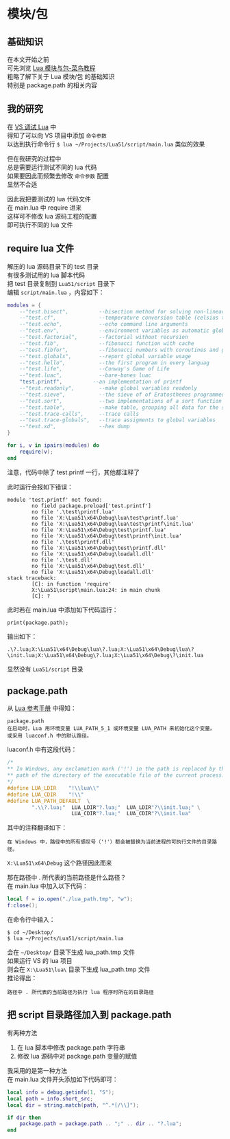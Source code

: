 # 模块/包

## 基础知识

在本文开始之前  
可先浏览 [Lua 模块与包-菜鸟教程](http://www.runoob.com/lua/lua-modules-packages.html)  
粗略了解下关于 Lua 模块/包 的基础知识  
特别是 package.path 的相关内容

## 我的研究

在 [VS 调试 Lua](vsdebug.md) 中  
得知了可以向 VS 项目中添加 `命令参数`  
以达到执行命令行 `$ lua ~/Projects/Lua51/script/main.lua` 类似的效果

但在我研究的过程中  
总是需要运行测试不同的 lua 代码  
如果要因此而频繁去修改 `命令参数` 配置  
显然不合适

因此我把要测试的 lua 代码文件  
在 main.lua 中 require 进来  
这样可不修改 lua 源码工程的配置  
即可执行不同的 lua 文件

## require lua 文件

解压的 lua 源码目录下的 test 目录  
有很多测试用的 lua 脚本代码  
把 test 目录复制到 `Lua51/script` 目录下  
编辑 `script/main.lua` ，内容如下：

```lua
modules = {
    --"test.bisect",          --bisection method for solving non-linear equations
    --"test.cf",              --temperature conversion table (celsius to farenheit)
    --"test.echo",            --echo command line arguments
    --"test.env",             --environment variables as automatic global variables
    --"test.factorial",       --factorial without recursion
    --"test.fib",             --fibonacci function with cache
    --"test.fibfor",          --fibonacci numbers with coroutines and generators
    --"test.globals",         --report global variable usage
    --"test.hello",           --the first program in every languag
    --"test.life",            --Conway's Game of Life
    --"test.luac",            --bare-bones luac
    "test.printf",          --an implementation of printf
    --"test.readonly",        --make global variables readonly
    --"test.sieve",           --the sieve of of Eratosthenes programmed with coroutines
    --"test.sort",            --two implementations of a sort function
    --"test.table",           --make table, grouping all data for the same item
    --"test.trace-calls",     --trace calls
    --"test.trace-globals",   --trace assigments to global variables
    --"test.xd",              --hex dump
}

for i, v in ipairs(modules) do
    require(v);
end
```

注意，代码中除了 test.printf 一行，其他都注释了

此时运行会报如下错误：

```text
module 'test.printf' not found:
        no field package.preload['test.printf']
        no file '.\test\printf.lua'
        no file 'X:\Lua51\x64\Debug\lua\test\printf.lua'
        no file 'X:\Lua51\x64\Debug\lua\test\printf\init.lua'
        no file 'X:\Lua51\x64\Debug\test\printf.lua'
        no file 'X:\Lua51\x64\Debug\test\printf\init.lua'
        no file '.\test\printf.dll'
        no file 'X:\Lua51\x64\Debug\test\printf.dll'
        no file 'X:\Lua51\x64\Debug\loadall.dll'
        no file '.\test.dll'
        no file 'X:\Lua51\x64\Debug\test.dll'
        no file 'X:\Lua51\x64\Debug\loadall.dll'
stack traceback:
        [C]: in function 'require'
        X:\Lua51\script\main.lua:24: in main chunk
        [C]: ?
```

此时若在 main.lua 中添加如下代码运行：

```text
print(package.path);
```

输出如下：

```text
.\?.lua;X:\Lua51\x64\Debug\lua\?.lua;X:\Lua51\x64\Debug\lua\?\init.lua;X:\Lua51\x64\Debug\?.lua;X:\Lua51\x64\Debug\?\init.lua
```

显然没有 `Lua51/script` 目录

## package.path

从 [Lua 参考手册](http://www.runoob.com/manual/lua53doc/manual.html#pdf-package.pat) 中得知：

```text
package.path
在启动时，Lua 用环境变量 LUA_PATH_5_1 或环境变量 LUA_PATH 来初始化这个变量。
或采用 luaconf.h 中的默认路径。
```

luaconf.h 中有这段代码：

```c
/*
** In Windows, any exclamation mark ('!') in the path is replaced by the
** path of the directory of the executable file of the current process.
*/
#define LUA_LDIR    "!\\lua\\"
#define LUA_CDIR    "!\\"
#define LUA_PATH_DEFAULT  \
        ".\\?.lua;"  LUA_LDIR"?.lua;"  LUA_LDIR"?\\init.lua;" \
                     LUA_CDIR"?.lua;"  LUA_CDIR"?\\init.lua"
```

其中的注释翻译如下：

```text
在 Windows 中，路径中的所有感叹号（'!'）都会被替换为当前进程的可执行文件的目录路径。
```

`X:\Lua51\x64\Debug` 这个路径因此而来

那在路径中 . 所代表的当前路径是什么路径？  
在 main.lua 中加入以下代码：

```lua
local f = io.open("./lua_path.tmp", "w");
f:close();
```

在命令行中输入：

```text
$ cd ~/Desktop/
$ lua ~/Projects/Lua51/script/main.lua
```

会在 `~/Desktop/` 目录下生成 lua\_path.tmp 文件  
如果运行 VS 的 lua 项目  
则会在 `X:\Lua51\lua\` 目录下生成 lua\_path.tmp 文件  
推论得出：

```text
路径中 . 所代表的当前路径为执行 lua 程序时所在的目录路径
```

## 把 script 目录路径加入到 package.path

有两种方法

1. 在 lua 脚本中修改 package.path 字符串
2. 修改 lua 源码中对 package.path 变量的赋值

我采用的是第一种方法  
在 main.lua 文件开头添加如下代码即可：

```lua
local info = debug.getinfo(1, "S");
local path = info.short_src;
local dir = string.match(path, "^.*[/\\]");

if dir then
    package.path = package.path .. ";" .. dir .. "?.lua";
end
```

